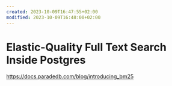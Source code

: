 ```yaml
---
created: 2023-10-09T16:47:55+02:00
modified: 2023-10-09T16:48:00+02:00
---
```


# Elastic-Quality Full Text Search Inside Postgres

<https://docs.paradedb.com/blog/introducing_bm25>
